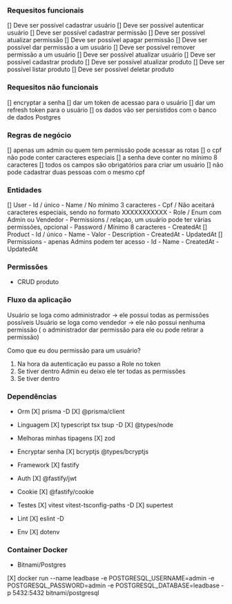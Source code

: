 ### Requesitos funcionais

[] Deve ser possível cadastrar usuário
[] Deve ser possível autenticar usuário
[] Deve ser possível cadastrar permissão
[] Deve ser possível  atualizar permissão 
[] Deve ser possível  apagar permissão
[] Deve ser possível dar permissão a um usuário
[] Deve ser possível remover permissão a um usuário
[] Deve ser possível atualizar usuário
[] Deve ser possível cadastrar produto
[] Deve ser possível  atualizar produto
[] Deve ser possível  listar produto
[] Deve ser possível deletar produto

### Requesitos não funcionais

[] encryptar a senha
[] dar um token de acessao para o usuário
[] dar um refresh token para o usuário
[] os dados vão ser persistidos com o banco de dados Postgres

### Regras de negócio

[] apenas um admin ou quem tem permissão pode acessar as rotas
[] o cpf não pode conter caracteres especiais
[] a senha deve conter no mínimo 8 caracteres
[] todos os campos são obrigatórios para criar um usuário
[] não pode cadastrar duas pessoas com o mesmo cpf

### Entidades

[] User
    - Id / único
    - Name / No mínimo 3 caracteres
    - Cpf / Não aceitará caracteres especiais, sendo no formato XXXXXXXXXXX 
    - Role / Enum com Admin ou Vendedor 
    - Permissions / relaçao, um usuário pode ter várias permissões, opcional
    - Password / Mínimo 8 caracteres
    - CreatedAt
[] Product
    - Id / único
    - Name
    - Valor 
    - Description
    - CreatedAt
    - UpdatedAt
[] Permissions - apenas Admins podem ter acesso
    - Id
    - Name
    - CreatedAt
    - UpdatedAt

### Permissões

- CRUD produto

### Fluxo da aplicação

Usuário se loga como administrador -> ele possui todas as permissões possíveis 
Usuário se loga como vendedor -> ele não possui nenhuma permissão ( o administrador dar permissão para ele ou pode retirar a permissão)

Como que eu dou permissão para um usuário?

1. Na hora da autenticação eu passo a Role no token
2. Se tiver dentro Admin eu deixo ele ter todas as permissões
2. Se tiver dentro 

### Dependências

- Orm
[X] prisma -D
[X] @prisma/client

- Linguagem
[X] typescript tsx tsup -D
[X] @types/node 

- Melhoras minhas tipagens
[X] zod

- Encryptar senha
[X] bcryptjs @types/bcryptjs

- Framework
[X] fastify

- Auth
[X] @fastify/jwt

- Cookie
[X] @fastify/cookie

- Testes
[X] vitest vitest-tsconfig-paths -D
[X] supertest

- Lint
[X] eslint -D

- Env
[X] dotenv

### Container Docker

- Bitnami/Postgres

[X] docker run --name leadbase -e POSTGRESQL_USERNAME=admin -e POSTGRESQL_PASSWORD=admin -e POSTGRESQL_DATABASE=leadbase -p 5432:5432 bitnami/postgresql
